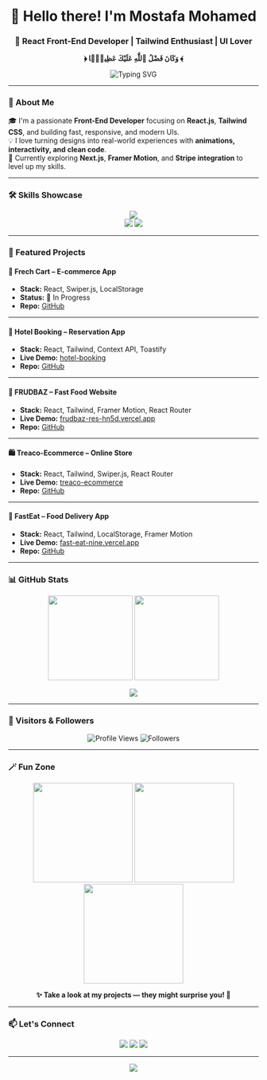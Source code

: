 <h1 align="center">👋 Hello there! I'm Mostafa Mohamed</h1>
<h3 align="center">🚀 React Front-End Developer | Tailwind Enthusiast | UI Lover</h3>

<p align="center"><b>﴿ وَكَانَ فَضْلُ ٱللَّهِ عَلَيْكَ عَظِيمًۭا ﴾</b></p>

<p align="center">
  <img src="https://readme-typing-svg.demolab.com?font=Fira+Code&size=22&pause=1000&color=10B981&center=true&vCenter=true&width=550&lines=Building+Modern+UIs+with+React;Tailwind+%26+Vite+Enthusiast;Always+Learning+Next.js+%26+Framer+Motion" alt="Typing SVG" />
</p>

---

### 🧠 About Me  

🎓 I'm a passionate **Front-End Developer** focusing on **React.js**, **Tailwind CSS**, and building fast, responsive, and modern UIs.  
💡 I love turning designs into real-world experiences with **animations, interactivity, and clean code**.  
🚀 Currently exploring **Next.js**, **Framer Motion**, and **Stripe integration** to level up my skills.  

---

### 🛠 Skills Showcase  

<p align="center">
  <img src="https://skillicons.dev/icons?i=html,css,js,ts,react,tailwind,vite,git,github,figma" /><br/>
  <img src="https://img.shields.io/badge/Framer_Motion-0055FF?style=for-the-badge&logo=framer&logoColor=white" />
  <img src="https://img.shields.io/badge/VSCode-007ACC?style=for-the-badge&logo=visualstudiocode&logoColor=white" />
</p>

---

### 🚀 Featured Projects  

#### 🛒 Frech Cart – E-commerce App  
- **Stack:** React, Swiper.js, LocalStorage  
- **Status:** 🚧 In Progress  
- **Repo:** [GitHub](https://github.com/Mostafa2132/Frech-Cart)  

---

#### 🏨 Hotel Booking – Reservation App  
- **Stack:** React, Tailwind, Context API, Toastify  
- **Live Demo:** [hotel-booking](https://hotel-booking-self-eight.vercel.app/)  
- **Repo:** [GitHub](https://github.com/Mostafa2132/Hotel-Booking)  

---

#### 🍟 FRUDBAZ – Fast Food Website  
- **Stack:** React, Tailwind, Framer Motion, React Router  
- **Live Demo:** [frudbaz-res-hn5d.vercel.app](https://frudbaz-res-hn5d.vercel.app)  
- **Repo:** [GitHub](https://github.com/Mostafa2132/FRUDBAZ_res)  

---

#### 🛍️ Treaco-Ecommerce – Online Store  
- **Stack:** React, Tailwind, Swiper.js, React Router  
- **Live Demo:** [treaco-ecommerce](https://mostafa2132.github.io/Treaco-Ecommerce)  
- **Repo:** [GitHub](https://github.com/Mostafa2132/Treaco-Ecommerce)  

---

#### 🍔 FastEat – Food Delivery App  
- **Stack:** React, Tailwind, LocalStorage, Framer Motion  
- **Live Demo:** [fast-eat-nine.vercel.app](https://fast-eat-nine.vercel.app)  
- **Repo:** [GitHub](https://github.com/Mostafa2132/FastEat)  

---

### 📊 GitHub Stats  

<p align="center">
  <img src="https://github-readme-stats.vercel.app/api?username=Mostafa2132&show_icons=true&theme=radical" height="170" />
  <img src="https://github-readme-streak-stats.herokuapp.com?user=Mostafa2132&theme=radical" height="170" />
</p>

<p align="center">
  <img src="https://github-readme-stats.vercel.app/api/top-langs/?username=Mostafa2132&layout=compact&theme=radical" />
</p>

---

### 👥 Visitors & Followers  

<p align="center">
  <img src="https://komarev.com/ghpvc/?username=Mostafa2132&style=for-the-badge&color=10B981" alt="Profile Views" />
  <img src="https://img.shields.io/github/followers/Mostafa2132?label=Follow&style=for-the-badge" alt="Followers" />
</p>

---

### 🪄 Fun Zone  

<p align="center">
  <img src="https://media.giphy.com/media/13HgwGsXF0aiGY/giphy.gif" width="200px"/>
  <img src="https://media.giphy.com/media/1MTLxzwvOnvmE/giphy.gif" width="200px"/>
  <img src="https://media.giphy.com/media/3o7aD2saalBwwftBIY/giphy.gif" width="200px"/>
</p>

<p align="center"><b>✨ Take a look at my projects — they might surprise you! 👑</b></p>

---

### 📫 Let's Connect  

<p align="center">
  <a href="mailto:12m0stafa7@gmail.com"><img src="https://img.shields.io/badge/Gmail-EA4335?style=for-the-badge&logo=gmail&logoColor=white" /></a>
  <a href="https://www.linkedin.com/in/mostafa2132/"><img src="https://img.shields.io/badge/LinkedIn-0077B5?style=for-the-badge&logo=linkedin&logoColor=white" /></a>
  <a href="https://portoflio-v1.vercel.app/"><img src="https://img.shields.io/badge/Portfolio-000?style=for-the-badge&logo=vercel&logoColor=white" /></a>
</p>

---

<p align="center">
  <img src="https://readme-typing-svg.demolab.com?font=Fira+Code&size=26&pause=800&color=F59E42&center=true&vCenter=true&width=600&lines=🔥+Welcome+to+the+most+epic+profile+on+GitHub!+🔥" />
</p>
